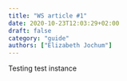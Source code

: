 ```yaml
---
title: "WS article #1"
date: 2020-10-23T12:03:29+02:00
draft: false
category: "guide"
authors: ["Elizabeth Jochum"]
---
```


Testing test instance


